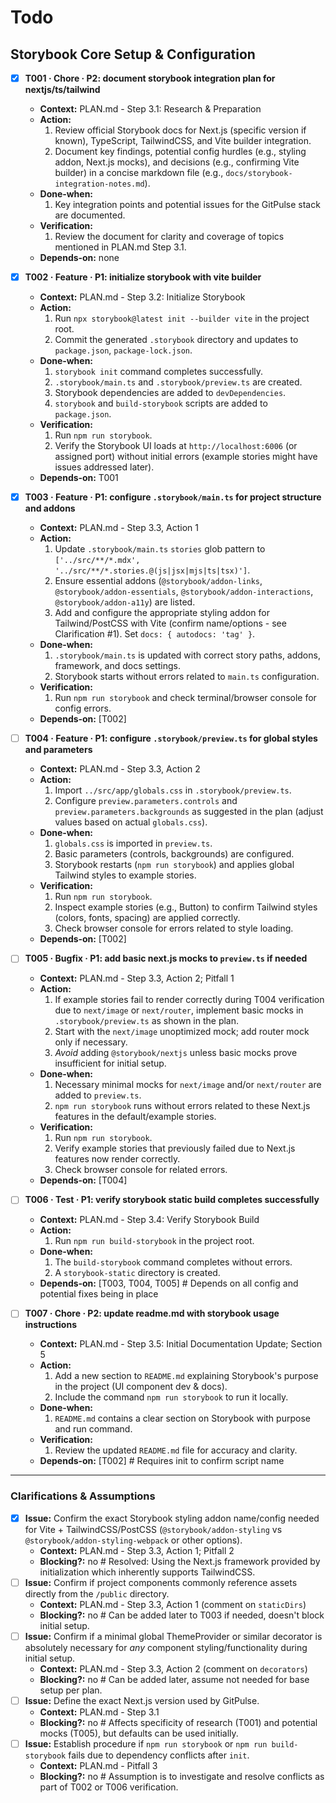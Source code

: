 # Todo

## Storybook Core Setup & Configuration
- [x] **T001 · Chore · P2: document storybook integration plan for nextjs/ts/tailwind**
    - **Context:** PLAN.md - Step 3.1: Research & Preparation
    - **Action:**
        1. Review official Storybook docs for Next.js (specific version if known), TypeScript, TailwindCSS, and Vite builder integration.
        2. Document key findings, potential config hurdles (e.g., styling addon, Next.js mocks), and decisions (e.g., confirming Vite builder) in a concise markdown file (e.g., `docs/storybook-integration-notes.md`).
    - **Done‑when:**
        1. Key integration points and potential issues for the GitPulse stack are documented.
    - **Verification:**
        1. Review the document for clarity and coverage of topics mentioned in PLAN.md Step 3.1.
    - **Depends‑on:** none

- [x] **T002 · Feature · P1: initialize storybook with vite builder**
    - **Context:** PLAN.md - Step 3.2: Initialize Storybook
    - **Action:**
        1. Run `npx storybook@latest init --builder vite` in the project root.
        2. Commit the generated `.storybook` directory and updates to `package.json`, `package-lock.json`.
    - **Done‑when:**
        1. `storybook init` command completes successfully.
        2. `.storybook/main.ts` and `.storybook/preview.ts` are created.
        3. Storybook dependencies are added to `devDependencies`.
        4. `storybook` and `build-storybook` scripts are added to `package.json`.
    - **Verification:**
        1. Run `npm run storybook`.
        2. Verify the Storybook UI loads at `http://localhost:6006` (or assigned port) without initial errors (example stories might have issues addressed later).
    - **Depends‑on:** T001

- [x] **T003 · Feature · P1: configure `.storybook/main.ts` for project structure and addons**
    - **Context:** PLAN.md - Step 3.3, Action 1
    - **Action:**
        1. Update `.storybook/main.ts` `stories` glob pattern to `['../src/**/*.mdx', '../src/**/*.stories.@(js|jsx|mjs|ts|tsx)']`.
        2. Ensure essential addons (`@storybook/addon-links`, `@storybook/addon-essentials`, `@storybook/addon-interactions`, `@storybook/addon-a11y`) are listed.
        3. Add and configure the appropriate styling addon for Tailwind/PostCSS with Vite (confirm name/options - see Clarification #1). Set `docs: { autodocs: 'tag' }`.
    - **Done‑when:**
        1. `.storybook/main.ts` is updated with correct story paths, addons, framework, and docs settings.
        2. Storybook starts without errors related to `main.ts` configuration.
    - **Verification:**
        1. Run `npm run storybook` and check terminal/browser console for config errors.
    - **Depends‑on:** [T002]

- [ ] **T004 · Feature · P1: configure `.storybook/preview.ts` for global styles and parameters**
    - **Context:** PLAN.md - Step 3.3, Action 2
    - **Action:**
        1. Import `../src/app/globals.css` in `.storybook/preview.ts`.
        2. Configure `preview.parameters.controls` and `preview.parameters.backgrounds` as suggested in the plan (adjust values based on actual `globals.css`).
    - **Done‑when:**
        1. `globals.css` is imported in `preview.ts`.
        2. Basic parameters (controls, backgrounds) are configured.
        3. Storybook restarts (`npm run storybook`) and applies global Tailwind styles to example stories.
    - **Verification:**
        1. Run `npm run storybook`.
        2. Inspect example stories (e.g., Button) to confirm Tailwind styles (colors, fonts, spacing) are applied correctly.
        3. Check browser console for errors related to style loading.
    - **Depends‑on:** [T002]

- [ ] **T005 · Bugfix · P1: add basic next.js mocks to `preview.ts` if needed**
    - **Context:** PLAN.md - Step 3.3, Action 2; Pitfall 1
    - **Action:**
        1. If example stories fail to render correctly during T004 verification due to `next/image` or `next/router`, implement basic mocks in `.storybook/preview.ts` as shown in the plan.
        2. Start with the `next/image` unoptimized mock; add router mock only if necessary.
        3. *Avoid* adding `@storybook/nextjs` unless basic mocks prove insufficient for initial setup.
    - **Done‑when:**
        1. Necessary minimal mocks for `next/image` and/or `next/router` are added to `preview.ts`.
        2. `npm run storybook` runs without errors related to these Next.js features in the default/example stories.
    - **Verification:**
        1. Run `npm run storybook`.
        2. Verify example stories that previously failed due to Next.js features now render correctly.
        3. Check browser console for related errors.
    - **Depends‑on:** [T004]

- [ ] **T006 · Test · P1: verify storybook static build completes successfully**
    - **Context:** PLAN.md - Step 3.4: Verify Storybook Build
    - **Action:**
        1. Run `npm run build-storybook` in the project root.
    - **Done‑when:**
        1. The `build-storybook` command completes without errors.
        2. A `storybook-static` directory is created.
    - **Depends‑on:** [T003, T004, T005] # Depends on all config and potential fixes being in place

- [ ] **T007 · Chore · P2: update readme.md with storybook usage instructions**
    - **Context:** PLAN.md - Step 3.5: Initial Documentation Update; Section 5
    - **Action:**
        1. Add a new section to `README.md` explaining Storybook's purpose in the project (UI component dev & docs).
        2. Include the command `npm run storybook` to run it locally.
    - **Done‑when:**
        1. `README.md` contains a clear section on Storybook with purpose and run command.
    - **Verification:**
        1. Review the updated `README.md` file for accuracy and clarity.
    - **Depends‑on:** [T002] # Requires init to confirm script name

---

### Clarifications & Assumptions
- [x] **Issue:** Confirm the exact Storybook styling addon name/config needed for Vite + TailwindCSS/PostCSS (`@storybook/addon-styling` vs `@storybook/addon-styling-webpack` or other options).
    - **Context:** PLAN.md - Step 3.3, Action 1; Pitfall 2
    - **Blocking?:** no # Resolved: Using the Next.js framework provided by initialization which inherently supports TailwindCSS.
- [ ] **Issue:** Confirm if project components commonly reference assets directly from the `/public` directory.
    - **Context:** PLAN.md - Step 3.3, Action 1 (comment on `staticDirs`)
    - **Blocking?:** no # Can be added later to T003 if needed, doesn't block initial setup.
- [ ] **Issue:** Confirm if a minimal global ThemeProvider or similar decorator is absolutely necessary for *any* component styling/functionality during initial setup.
    - **Context:** PLAN.md - Step 3.3, Action 2 (comment on `decorators`)
    - **Blocking?:** no # Can be added later, assume not needed for base setup per plan.
- [ ] **Issue:** Define the exact Next.js version used by GitPulse.
    - **Context:** PLAN.md - Step 3.1
    - **Blocking?:** no # Affects specificity of research (T001) and potential mocks (T005), but defaults can be used initially.
- [ ] **Issue:** Establish procedure if `npm run storybook` or `npm run build-storybook` fails due to dependency conflicts after `init`.
    - **Context:** PLAN.md - Pitfall 3
    - **Blocking?:** no # Assumption is to investigate and resolve conflicts as part of T002 or T006 verification.